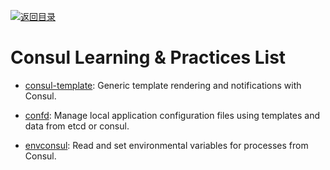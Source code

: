 [![返回目录](https://user-images.githubusercontent.com/5803001/38079637-ff0abcf0-3371-11e8-9b76-ad651620afc7.jpg)](https://github.com/wxyyxc1992/Awesome-Lists)

# Consul  Learning & Practices List

* [consul-template](https://github.com/hashicorp/consul-template): Generic template rendering and notifications with Consul.

* [confd](https://github.com/kelseyhightower/confd): Manage local application configuration files using templates and data from etcd or consul.

* [envconsul](https://github.com/hashicorp/envconsul): Read and set environmental variables for processes from Consul.
